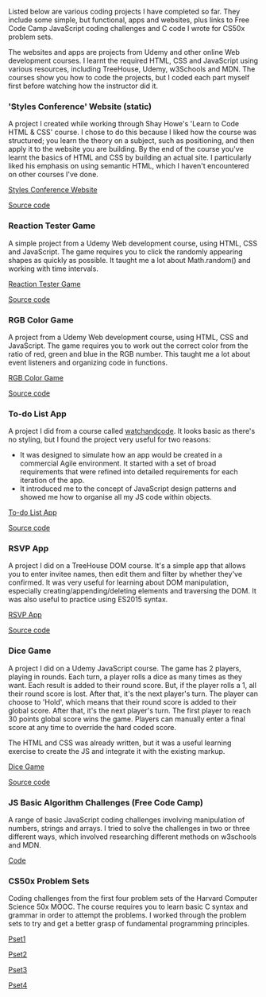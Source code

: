 Listed below are various coding projects I have completed so far. They include some simple, but functional, apps and websites, plus links to Free Code Camp JavaScript coding challenges and C code I wrote for CS50x problem sets.

The websites and apps are projects from Udemy and other online Web development courses. I learnt the required HTML, CSS and JavaScript using various resources, including TreeHouse, Udemy, w3Schools and MDN. The courses show you how to code the projects, but I coded each part myself first before watching how the instructor did it.

### 'Styles Conference' Website (static)

A project I created while working through Shay Howe's 'Learn to Code HTML & CSS' course. I chose to do this because I liked how the course was structured; you learn the theory on a subject, such as positioning, and then apply it to the website you are building. By the end of the course you've learnt the basics of HTML and CSS by building an actual site. I particularly liked his emphasis on using semantic HTML, which I haven't encountered on other courses I've done.

[Styles Conference Website](https://obwansan.github.io/styles-conference/)

[Source code](https://github.com/obwansan/styles-conference)

### Reaction Tester Game

A simple project from a Udemy Web development course, using HTML, CSS and JavaScript. The game requires you to click the randomly appearing shapes as quickly as possible. It taught me a lot about Math.random() and working with time intervals.

[Reaction Tester Game](https://obwansan.github.io/js-reaction-tester-game/)

[Source code](https://github.com/obwansan/js-reaction-tester-game/)

### RGB Color Game

A project from a Udemy Web development course, using HTML, CSS and JavaScript. The game requires you to work out the correct color from the ratio of red, green and blue in the RGB number. This taught me a lot about event listeners and organizing code in functions.

[RGB Color Game](https://obwansan.github.io/rgb-color-game/)

[Source code](https://github.com/obwansan/rgb-color-game/)

### To-do List App

A project I did from a course called [watchandcode](http://watchandcode.com). It looks basic as there's no styling, but I found the project very useful for two reasons:
* It was designed to simulate how an app would be created in a commercial Agile environment. It started with a set of broad requirements that were refined into detailed requirements for each iteration of the app.
* It introduced me to the concept of JavaScript design patterns and showed me how to organise all my JS code within objects.

[To-do List App](https://obwansan.github.io/practical-javascript/)

[Source code](https://github.com/obwansan/practical-javascript/)

### RSVP App

A project I did on a TreeHouse DOM course. It's a simple app that allows you to enter invitee names, then edit them and filter by whether they've confirmed. It was very useful for learning about DOM manipulation, especially creating/appending/deleting elements and traversing the DOM. It was also useful to practice using ES2015 syntax.

[RSVP App](https://obwansan.github.io/RSVP-App/)

[Source code](https://github.com/obwansan/RSVP-App/)

### Dice Game

A project I did on a Udemy JavaScript course. The game has 2 players, playing in rounds. Each turn, a player rolls a dice as many times as they want. Each result is added to their round score. But, if the player rolls a 1, all their round score is lost. After that, it's the next player's turn. The player can choose to 'Hold', which means that their round score is added to their global score. After that, it's the next player's turn. The first player to reach 30 points global score wins the game. Players can manually enter a final score at any time to override the hard coded score.

The HTML and CSS was already written, but it was a useful learning exercise to create the JS and integrate it with the existing markup.

[Dice Game](https://obwansan.github.io/dice-game/)

[Source code](https://github.com/obwansan/dice-game/)

### JS Basic Algorithm Challenges (Free Code Camp)

A range of basic JavaScript coding challenges involving manipulation of numbers, strings and arrays. I tried to solve the challenges in two or three different ways, which involved researching different methods on w3schools and MDN.

[Code](https://github.com/obwansan/FCC-Basic-Algorithm-Challenges)

### CS50x Problem Sets

Coding challenges from the first four problem sets of the Harvard Computer Science 50x MOOC. The course requires you to learn basic C syntax and grammar in order to attempt the problems. I worked through the problem sets to try and get a better grasp of fundamental programming principles.

[Pset1](https://github.com/obwansan/CS50x-Pset-1)

[Pset2](https://github.com/obwansan/CS50x-Pset-2)

[Pset3](https://github.com/obwansan/CS50x-Pset-3)

[Pset4](https://github.com/obwansan/CS50x-Pset-4)
